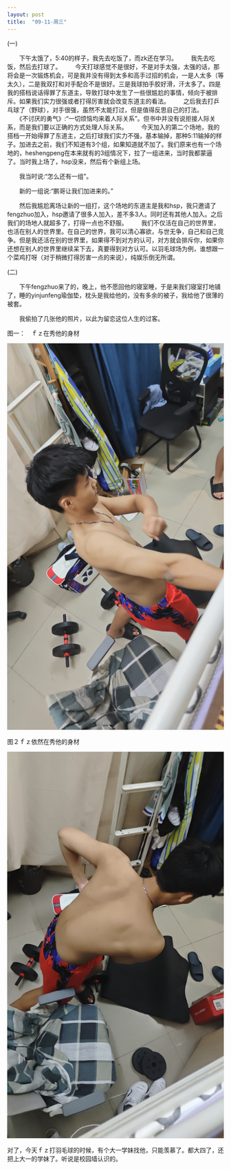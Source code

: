 ```yaml
---
layout: post
title:  "09-11-周三"
---
```




(一)

　　下午太饿了，5:40的样子，我先去吃饭了，而zk还在学习。
　　我先去吃饭，然后去打球了。
　　今天打球感觉不是很好，不是对手太强，太强的话，那将会是一次锻炼机会，可是我并没有得到太多和高手过招的机会，一是人太多（等太久），二是我双打和对手配合不是很好。三是我球拍手胶好滑，汗太多了。四是我的搭档说话得罪了东道主，导致打球中发生了一些很尴尬的事情，倾向于被排斥。如果我们实力很强或者打得厉害就会改变东道主的看法。
　　之后我去打乒乓球了（野球），对手很强，虽然不太能打过，但是值得反思自己的打法。
　　《不讨厌的勇气》:“一切烦恼均来着人际关系”。但书中并没有说拒接人际关系，而是我们要以正确的方式处理人际关系。
　　今天加入的第二个场地，我的搭档一开始得罪了东道主，之后打球我们实力不强，基本输掉，那种5:11输掉的样子。加进去之前，我们不知道有3个组，如果知道就不加了。我们原来也有一个场地的，heshengpeng在本来就有的3组情况下，拉了一组进来，当时我都蒙逼了。当时我上场了，hsp没来，然后有个新组上场。

　　我当时说:“怎么还有一组”。

　　新的一组说:“鹏哥让我们加进来的。”

　　然后我尴尬离场让新的一组打，这个场地的东道主是我和hsp，我只邀请了fengzhuo加入，hsp邀请了很多人加入，差不多3人。同时还有其他人加入。之后我们的场地人就超多了，打得一点也不舒服。
　　我们不仅活在自己的世界里，也活在别人的世界里。在自己的世界，我可以清心寡欲，与世无争，自己和自己竞争。但是我还活在别的世界里，如果得不到对方的认可，对方就会排斥你，如果你还想在别人的世界里继续呆下去，真要得到对方认可。以羽毛球场为例，谁想跟一个菜鸡打呀（对于稍微打得厉害一点的来说），纯娱乐倒无所谓。

(二)

　　下午fengzhuo来了的，晚上，他不愿回他的寝室睡，于是来我们寝室打地铺了，睡的yinjunfeng瑜伽垫，枕头是我给他的，没有多余的被子，我给他了很薄的被套。

　　我偷拍了几张他的照片，以此为留恋这位人生的过客。

图一：　ｆｚ在秀他的身材

![image-20240912094759156](https://raw.githubusercontent.com/i1oveyou/2024-year/master/_posts/09.September/img/image-20240912094759156.png)

图２ｆｚ依然在秀他的身材

![image-20240912094812936](https://raw.githubusercontent.com/i1oveyou/2024-year/master/_posts/09.September/img/image-20240912094812936.png)

对了，今天ｆｚ打羽毛球的时候，有个大一学妹找他，只能羡慕了。都大四了，还把上大一的学妹了。听说是校园墙认识的。